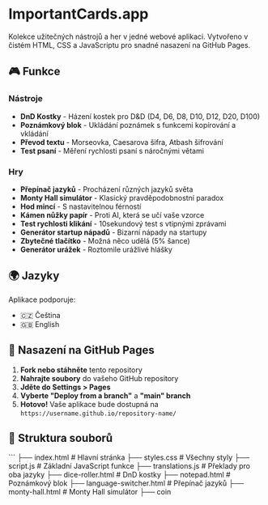 # ImportantCards.app

Kolekce užitečných nástrojů a her v jedné webové aplikaci. Vytvořeno v čistém HTML, CSS a JavaScriptu pro snadné nasazení na GitHub Pages.

## 🎮 Funkce

### Nástroje
- **DnD Kostky** - Házení kostek pro D&D (D4, D6, D8, D10, D12, D20, D100)
- **Poznámkový blok** - Ukládání poznámek s funkcemi kopírování a vkládání
- **Převod textu** - Morseovka, Caesarova šifra, Atbash šifrování
- **Test psaní** - Měření rychlosti psaní s náročnými větami

### Hry
- **Přepínač jazyků** - Procházení různých jazyků světa
- **Monty Hall simulátor** - Klasický pravděpodobnostní paradox
- **Hod mincí** - S nastavitelnou férností
- **Kámen nůžky papír** - Proti AI, která se učí vaše vzorce
- **Test rychlosti klikání** - 10sekundový test s vtipnými zprávami
- **Generátor startup nápadů** - Bizarní nápady na startupy
- **Zbytečné tlačítko** - Možná něco udělá (5% šance)
- **Generátor urážek** - Roztomile urážlivé hlášky

## 🌍 Jazyky

Aplikace podporuje:
- 🇨🇿 Čeština
- 🇬🇧 English

## 🚀 Nasazení na GitHub Pages

1. **Fork nebo stáhněte** tento repository
2. **Nahrajte soubory** do vašeho GitHub repository
3. **Jděte do Settings > Pages**
4. **Vyberte "Deploy from a branch"** a **"main" branch**
5. **Hotovo!** Vaše aplikace bude dostupná na `https://username.github.io/repository-name/`

## 📁 Struktura souborů

\`\`\`
├── index.html              # Hlavní stránka
├── styles.css              # Všechny styly
├── script.js               # Základní JavaScript funkce
├── translations.js         # Překlady pro oba jazyky
├── dice-roller.html        # DnD kostky
├── notepad.html           # Poznámkový blok
├── language-switcher.html # Přepínač jazyků
├── monty-hall.html        # Monty Hall simulátor
├── coin
